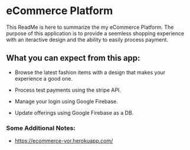 # eCommerce Platform

This ReadMe is here to summarize the my eCommerce Platform. The purpose of this application is to provide a seemless shopping experience with an iteractive design and the ability to easily process payment.

## What you can expect from this app:

* Browse the latest fashion items with a design that makes your experience a good one. 

* Process test payments using the stripe API.

* Manage your login using Google Firebase.

* Update offerings using Google Firebase as a DB.

### Some Additional Notes:

  * https://ecommerce-vor.herokuapp.com/

